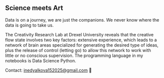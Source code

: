 ## Science meets Art

Data is on a journey, we are just the companions. We never know where the data is going to take us.

The Creativity Research Lab at Drexel University reveals that the creative flow state involves two key factors: extensive experience, which leads to a network of brain areas specialized for generating the desired type of ideas, plus the release of control (letting go) to allow this network to work with little or no conscious supervision. The programming language in my notebooks is Data Science Python.

Contact: inedyalkova152025@gmail.com 📨
